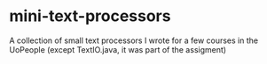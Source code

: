 mini-text-processors
====================

A collection of small text processors I wrote for a few courses in the UoPeople (except TextIO.java, it was part of the assigment)
